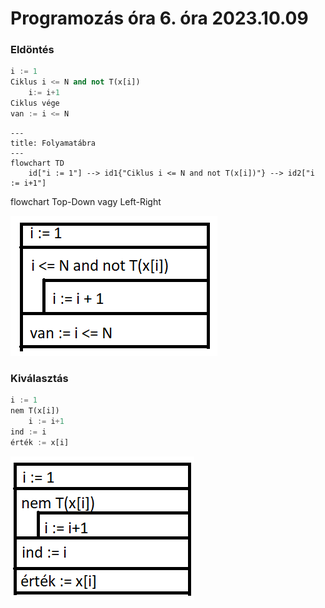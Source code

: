 # Programozás óra 6. óra 2023.10.09

### Eldöntés
```Python
i := 1
Ciklus i <= N and not T(x[i])
    i:= i+1
Ciklus vége
van := i <= N
```

```mermaid
---
title: Folyamatábra
---
flowchart TD
    id["i := 1"] --> id1{"Ciklus i <= N and not T(x[i])"} --> id2["i := i+1"]
```
flowchart Top-Down vagy Left-Right

![asd](6-1.png)

### Kiválasztás
```Python
i := 1
nem T(x[i])
    i := i+1
ind := i
érték := x[i]
```
![asd](6-2.png)